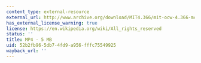 ```yaml
---
content_type: external-resource
external_url: http://www.archive.org/download/MIT4.366/mit-ocw-4.366-mcanulty-maybe-220k.mp4
has_external_license_warning: true
license: https://en.wikipedia.org/wiki/All_rights_reserved
status: ''
title: MP4 - 5 MB
uid: 52b2fb96-5db7-4fd9-a956-fffc75549925
wayback_url: ''
---
```

